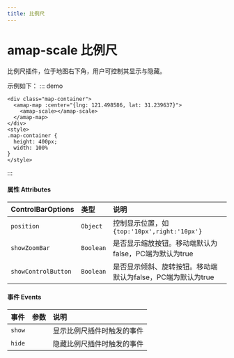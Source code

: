 ```yaml
---
title: 比例尺
---
```

# amap-scale   比例尺
比例尺插件，位于地图右下角，用户可控制其显示与隐藏。

示例如下：
::: demo
```vue
<div class="map-container">
  <amap-map :center="{lng: 121.498586, lat: 31.239637}">
    <amap-scale></amap-scale>
  </amap-map>
</div>
<style>
.map-container {
  height: 400px;
  width: 100%
}
</style>
```
:::
#### 属性  Attributes
| ControlBarOptions   | 类型      | 说明                                                        |
| :------------------ | :-------- | :---------------------------------------------------------- |
| `position`          | `Object`  | 控制显示位置，如 `{top:'10px',right:'10px'}`                |
| `showZoomBar`       | `Boolean` | 是否显示缩放按钮。移动端默认为false，PC端为默认为true       |
| `showControlButton` | `Boolean` | 是否显示倾斜、旋转按钮。移动端默认为false，PC端为默认为true |

#### 事件 Events
| 事件   | 参数 | 说明                       |
| :----- | :--- | :------------------------- |
| `show` |      | 显示比例尺插件时触发的事件 |
| `hide` |      | 隐藏比例尺插件时触发的事件 |